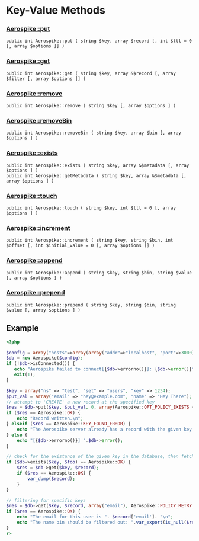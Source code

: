 
# Key-Value Methods

### [Aerospike::put](aerospike_put.md)
```
public int Aerospike::put ( string $key, array $record [, int $ttl = 0 [, array $options ]] )
```

### [Aerospike::get](aerospike_get.md)
```
public int Aerospike::get ( string $key, array &$record [, array $filter [, array $options ]] )
```

### [Aerospike::remove](aerospike_remove.md)
```
public int Aerospike::remove ( string $key [, array $options ] )
```

### [Aerospike::removeBin](aerospike_removebin.md)
```
public int Aerospike::removeBin ( string $key, array $bin [, array $options ] )
```

### [Aerospike::exists](aerospike_exists.md)
```
public int Aerospike::exists ( string $key, array &$metadata [, array $options ] )
public int Aerospike::getMetadata ( string $key, array &$metadata [, array $options ] )
```

### [Aerospike::touch](aerospike_touch.md)
```
public int Aerospike::touch ( string $key, int $ttl = 0 [, array $options ] )
```

### [Aerospike::increment](aerospike_increment.md)
```
public int Aerospike::increment ( string $key, string $bin, int $offset [, int $initial_value = 0 [, array $options ]] )
```

### [Aerospike::append](aerospike_append.md)
```
public int Aerospike::append ( string $key, string $bin, string $value [, array $options ] )
```

### [Aerospike::prepend](aerospike_prepend.md)
```
public int Aerospike::prepend ( string $key, string $bin, string $value [, array $options ] )
```

## Example

```php
<?php

$config = array("hosts"=>array(array("addr"=>"localhost", "port"=>3000));
$db = new Aerospike($config);
if (!$db->isConnected()) {
   echo "Aerospike failed to connect[{$db->errorno()}]: {$db->error()}\n";
   exit(1);
}

$key = array("ns" => "test", "set" => "users", "key" => 1234);
$put_val = array("email" => "hey@example.com", "name" => "Hey There");
// attempt to 'CREATE' a new record at the specified key
$res = $db->put($key, $put_val, 0, array(Aerospike::OPT_POLICY_EXISTS => Aerospike::POLICY_EXISTS_CREATE));
if ($res == Aerospike::OK) {
    echo "Record written.\n";
} elseif ($res == Aerospike::KEY_FOUND_ERROR) {
    echo "The Aerospike server already has a record with the given key.\n";
} else {
    echo "[{$db->errorno()}] ".$db->error();
}

// check for the existance of the given key in the database, then fetch it
if ($db->exists($key, $foo) == Aerospike::OK) {
    $res = $db->get($key, $record);
    if ($res == Aerospike::OK) {
        var_dump($record);
    }
}

// filtering for specific keys
$res = $db->get($key, $record, array("email"), Aerospike::POLICY_RETRY_ONCE);
if ($res == Aerospike::OK) {
    echo "The email for this user is ". $record['email']. "\n";
    echo "The name bin should be filtered out: ".var_export(is_null($record['name']), true). "\n";
}
?>
```
